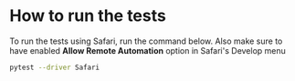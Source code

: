 # How to run the tests

To run the tests using Safari, run the command below.
Also make sure to have enabled **Allow Remote Automation** option in Safari's Develop menu

```bash
pytest --driver Safari
```
